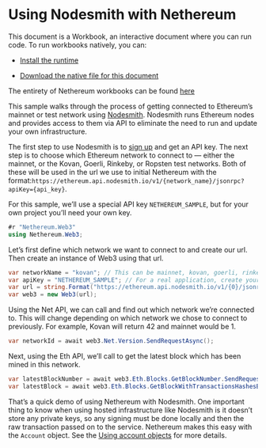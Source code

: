 # Using Nodesmith with Nethereum

This document is a Workbook, an interactive document where you can run code.
To run workbooks natively, you can:

* [Install the runtime](https://docs.microsoft.com/en-us/xamarin/tools/workbooks/install)

* [Download the native file for this document](http://docs.nethereum.com/en/latest/Nethereum.Workbooks/docs/nethereum-gettingstarted-nodesmith.workbook)

The entirety of Nethereum workbooks can be found [here](https://github.com/Nethereum/Nethereum.Workbooks)

This sample walks through the process of getting connected to Ethereum’s mainnet or test network using [Nodesmith](https://nodesmith.io). Nodesmith runs Ethereum nodes and provides access to them via API to eliminate the need to run and update your own infrastructure.

The first step to use Nodesmith is to [sign up](https://nodesmith.io) and get an API key. The next step is to choose which Ethereum network to connect to — either the mainnet, or the Kovan, Goerli, Rinkeby, or Ropsten test networks. Both of these will be used in the url we use to initial Nethereum with the format:`https://ethereum.api.nodesmith.io/v1/{network_name}/jsonrpc?apiKey={api_key}`.

For this sample, we’ll use a special API key `NETHEREUM_SAMPLE`, but for your own project you’ll need your own key.

```csharp
#r "Nethereum.Web3"
using Nethereum.Web3;
```

Let’s first define which network we want to connect to and create our url. Then create an instance of Web3 using that url.

```csharp
var networkName = "kovan"; // This can be mainnet, kovan, goerli, rinkeby, or ropsten
var apiKey = "NETHEREUM_SAMPLE"; // For a real application, create your own API key
var url = string.Format("https://ethereum.api.nodesmith.io/v1/{0}/jsonrpc?apiKey={1}", networkName, apiKey);
var web3 = new Web3(url);
```

Using the Net API, we can call and find out which network we’re connected to. This will change depending on which network we chose to connect to previously. For example, Kovan will return 42 and mainnet would be 1.

```csharp
var networkId = await web3.Net.Version.SendRequestAsync();
```

Next, using the Eth API, we’ll call to get the latest block which has been mined in this network.

```csharp
var latestBlockNumber = await web3.Eth.Blocks.GetBlockNumber.SendRequestAsync();
var latestBlock = await web3.Eth.Blocks.GetBlockWithTransactionsHashesByNumber.SendRequestAsync(latestBlockNumber);
```

That’s a quick demo of using Nethereum with Nodesmith. One important thing to know when using hosted infrastructure like Nodesmith is it doesn’t store any private keys, so any signing must be done locally and then the raw transaction passed on to the service. Nethereum makes this easy with the `Account` object. See the [Using account objects](https://docs.nethereum.com/en/latest/Nethereum.Workbooks/docs/nethereum-using-account-objects/#sending-a-transaction) for more details.
